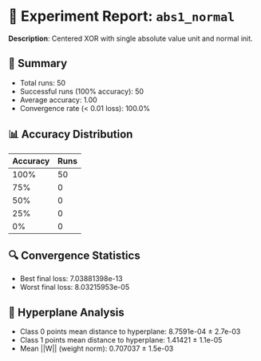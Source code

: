 # 🧪 Experiment Report: `abs1_normal`

**Description**: Centered XOR with single absolute value unit and normal init.

## 🎯 Summary
- Total runs: 50
- Successful runs (100% accuracy): 50
- Average accuracy: 1.00
- Convergence rate (< 0.01 loss): 100.0%

## 📊 Accuracy Distribution
| Accuracy | Runs |
|----------|------|
| 100% | 50 |
| 75% | 0 |
| 50% | 0 |
| 25% | 0 |
| 0% | 0 |

## 🔍 Convergence Statistics
- Best final loss: 7.03881398e-13
- Worst final loss: 8.03215953e-05

## 🧠 Hyperplane Analysis
- Class 0 points mean distance to hyperplane: 8.7591e-04 ± 2.7e-03
- Class 1 points mean distance to hyperplane: 1.41421 ± 1.1e-05
- Mean ||W|| (weight norm): 0.707037 ± 1.5e-03
